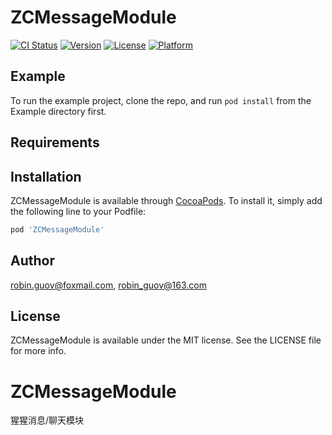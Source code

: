 
# ZCMessageModule

[![CI Status](http://img.shields.io/travis/robin.guov@foxmail.com/ZCMessageModule.svg?style=flat)](https://travis-ci.org/robin.guov@foxmail.com/ZCMessageModule)
[![Version](https://img.shields.io/cocoapods/v/ZCMessageModule.svg?style=flat)](http://cocoapods.org/pods/ZCMessageModule)
[![License](https://img.shields.io/cocoapods/l/ZCMessageModule.svg?style=flat)](http://cocoapods.org/pods/ZCMessageModule)
[![Platform](https://img.shields.io/cocoapods/p/ZCMessageModule.svg?style=flat)](http://cocoapods.org/pods/ZCMessageModule)

## Example

To run the example project, clone the repo, and run `pod install` from the Example directory first.

## Requirements

## Installation

ZCMessageModule is available through [CocoaPods](http://cocoapods.org). To install
it, simply add the following line to your Podfile:

```ruby
pod 'ZCMessageModule'
```

## Author

robin.guov@foxmail.com, robin_guov@163.com

## License

ZCMessageModule is available under the MIT license. See the LICENSE file for more info.

# ZCMessageModule
猩猩消息/聊天模块

